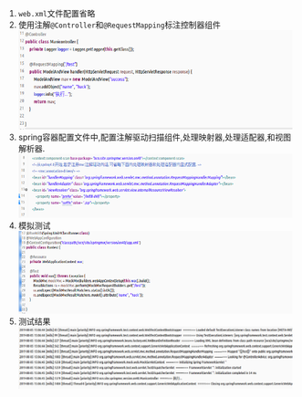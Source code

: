 1. `web.xml`文件配置省略  
1. 使用注解`@Controller`和`@RequestMapping`标注控制器组件  
   ![](assets/markdown-img-paste-20190805150327824.png)  
1. spring容器配置文件中,配置注解驱动扫描组件,处理映射器,处理适配器,和视图解析器.  
   ![](assets/markdown-img-paste-20190805150534367.png)  
1. 模拟测试  
   ![](assets/markdown-img-paste-20190805150618746.png)  
1. 测试结果  
   ![](assets/markdown-img-paste-20190805150701308.png)  
